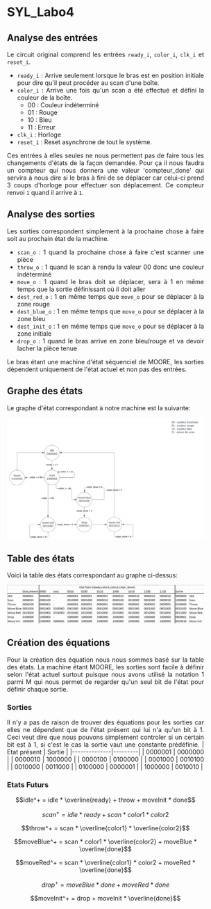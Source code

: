 <div align="justify" style="margin-right:25px;margin-left:25px">

# SYL_Labo4

## Analyse des entrées

Le circuit original comprend les entrées `ready_i`, `color_i`, `clk_i` et `reset_i`.
- `ready_i` : Arrive seulement lorsque le bras est en position initiale pour dire qu'il peut procéder au scan d'une boîte. 
- `color_i` : Arrive une fois qu'un scan a été effectué et défini la couleur de la boîte.
  - 00 : Couleur indéterminé
  - 01 : Rouge
  - 10 : Bleu
  - 11 : Erreur
- `clk_i` : Horloge
- `reset_i` : Reset asynchrone de tout le système.

Ces entrées à elles seules ne nous permettent pas de faire tous les changements d'états de la façon demandée. Pour ça il nous faudra un compteur qui nous donnera une valeur 'compteur_done' qui servira à nous dire si le bras à fini de se déplacer car celui-ci prend 3 coups d'horloge pour effectuer son déplacement.
Ce compteur renvoi `1` quand il arrive à `1`.

## Analyse des sorties

Les sorties correspondent simplement à la prochaine chose à faire soit au prochain état de la machine.
- `scan_o` : 1 quand la prochaine chose à faire c'est scanner une pièce
- `throw_o` : 1 quand le scan à rendu la valeur 00 donc une couleur indéterminé
- `move_o` : 1 quand le bras doit se déplacer, sera à 1 en même temps que la sortie définissant où il doit aller
- `dest_red_o` : 1 en même temps que `move_o` pour se déplacer à la zone rouge
- `dest_blue_o` : 1 en même temps que `move_o` pour se déplacer à la zone bleu
- `dest_init_o` : 1 en même temps que `move_o` pour se déplacer à la zone initiale
- `drop_o` : 1 quand le bras arrive en zone bleu/rouge et va devoir lacher la pièce tenue

Le bras étant une machine d'état séquenciel de MOORE, les sorties dépendent uniquement de l'état actuel et non pas des entrées.

## Graphe des états
Le graphe d'état correspondant à notre machine est la suivante:

![Graphe des Etats](SYL_4.svg)

## Table des états
Voici la table des états correspondant au graphe ci-dessus:

![Table des Etats](TableEtat.png)

## Création des équations
Pour la création des équation nous nous sommes basé sur la table des états. La machine étant MOORE, les sorties sont facile à définir selon l'état actuel surtout puisque nous avons utilisé la notation 1 parmi M qui nous permet de regarder qu'un seul bit de l'état pour définir chaque sortie.

### Sorties
Il n'y a pas de raison de trouver des équations pour les sorties car elles ne dépendent que de l'état présent qui lui n'a qu'un bit à 1. Ceci veut dire que nous pouvons simplement controler si un certain bit est à 1, si c'est le cas la sortie vaut une constante prédéfinie.
| Etat présent | Sortie  |
|--------------|---------|
| 0000001      | 0000000 |
| 0000010      | 1000000 |
| 0000100      | 0100000 |
| 0001000      | 0010100 |
| 0010000      | 0011000 |
| 0100000      | 0000001 |
| 1000000      | 0010010 |

### Etats Futurs
$$idle^+ = idle * \overline{ready} + throw + moveInit * done$$

$$scan^+ = idle * ready + scan * color1 * color2$$

$$throw^+ = scan * \overline{color1} * \overline{color2}$$

$$moveBlue^+ = scan * color1 * \overline{color2} + moveBlue * \overline{done}$$

$$moveRed^+ = scan * \overline{color1} * color2 + moveRed * \overline{done}$$

$$drop^+ = moveBlue * done + moveRed * done$$

$$moveInit^+ = drop + moveInit * \overline{done}$$